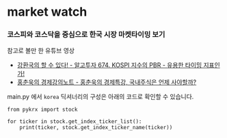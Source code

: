 # market watch

### 코스피와 코스닥을 중심으로 한국 시장 마켓타이밍 보기
참고로 볼만 한 유튜브 영상
- [강환국의 할 수 있다! - 알고투자 674. KOSPI 지수의 PBR - 유용한 타이밍 지표인가!](https://youtu.be/B4ojMjg1ni4)
- [홍춘욱의 경제강의노트 - 홍춘욱의 경제특강, 국내주식은 언제 사야할까?](https://youtu.be/9z3IEWe7ejE)


main.py 에서 `korea` 딕셔너리의 구성은 아래의 코드로 확인할 수 있습니다.
```
from pykrx import stock

for ticker in stock.get_index_ticker_list():
    print(ticker, stock.get_index_ticker_name(ticker))
```
